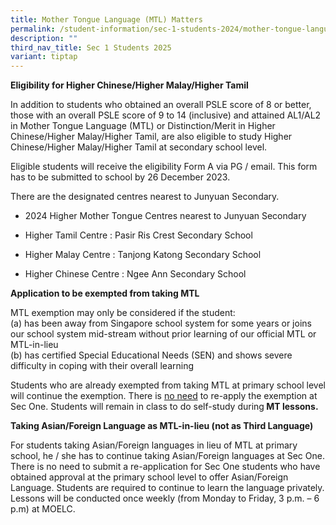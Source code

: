 ```yaml
---
title: Mother Tongue Language (MTL) Matters
permalink: /student-information/sec-1-students-2024/mother-tongue-language-mtl-matters/
description: ""
third_nav_title: Sec 1 Students 2025
variant: tiptap
---
```

<p><strong>Eligibility for Higher Chinese/Higher Malay/Higher Tamil</strong></p><p>In addition to students who obtained an overall PSLE score of 8 or better, those with an overall PSLE score of 9 to 14 (inclusive) and attained AL1/AL2 in Mother Tongue Language (MTL) or Distinction/Merit in Higher Chinese/Higher Malay/Higher Tamil, are also eligible to study Higher Chinese/Higher Malay/Higher Tamil at secondary school level.</p><p>Eligible students will receive the eligibility Form A via PG / email. This form has to be submitted to school by 26 December 2023.</p><p>There are the designated centres nearest to Junyuan Secondary.</p><ul data-tight="true" class="tight"><li><p>2024 Higher Mother Tongue Centres nearest to Junyuan Secondary</p></li><li><p>Higher Tamil Centre : Pasir Ris Crest Secondary School</p></li><li><p>Higher Malay Centre : Tanjong Katong Secondary School</p></li><li><p>Higher Chinese Centre : Ngee Ann Secondary School</p></li></ul><p></p><p><strong>Application to be exempted from taking MTL</strong></p><p>MTL exemption may only be considered if the student: <br>(a) has been away from Singapore school system for some years or joins our school system mid-stream without prior learning of our official MTL or MTL-in-lieu <br>(b) has certified Special Educational Needs (SEN) and shows severe difficulty in coping with their overall learning</p><p>Students who are already exempted from taking MTL at primary school level will continue the exemption. There is <u>no need</u> to re-apply the exemption at Sec One. Students will remain in class to do self-study during<strong> MT lessons.</strong></p><p><strong>Taking Asian/Foreign Language as MTL-in-lieu (not as Third Language)</strong></p><p>For students taking Asian/Foreign languages in lieu of MTL at primary school, he / she has to continue taking Asian/Foreign languages at Sec One. There is no need to submit a re-application for Sec One students who have obtained approval at the primary school level to offer Asian/Foreign Language. Students are required to continue to learn the language privately. Lessons will be conducted once weekly (from Monday to Friday, 3 p.m. – 6 p.m) at MOELC.</p>